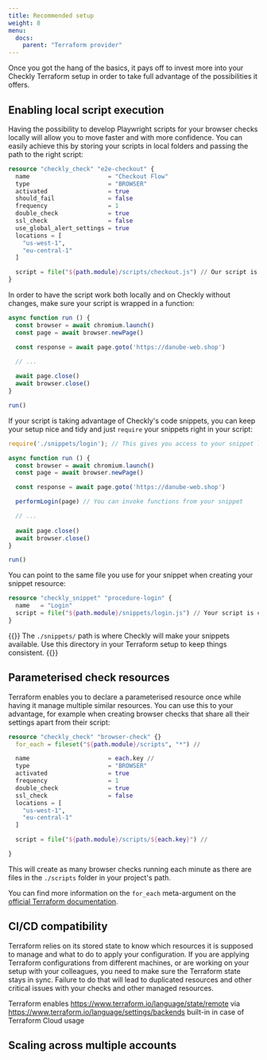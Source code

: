 ```yaml
---
title: Recommended setup
weight: 8
menu:
  docs:
    parent: "Terraform provider"
---
```


Once you got the hang of the basics, it pays off to invest more into your Checkly Terraform setup in order to take full advantage of the possibilities it offers.

## Enabling local script execution

Having the possibility to develop Playwright scripts for your browser checks locally will allow you to move faster and with more confidence. You can easily achieve this by storing your scripts in local folders and passing the path to the right script:

```terraform
resource "checkly_check" "e2e-checkout" {
  name                      = "Checkout Flow"
  type                      = "BROWSER"
  activated                 = true
  should_fail               = false
  frequency                 = 1
  double_check              = true
  ssl_check                 = false
  use_global_alert_settings = true
  locations = [
    "us-west-1",
    "eu-central-1"
  ]

  script = file("${path.module}/scripts/checkout.js") // Our script is contained in this file
}
```

In order to have the script work both locally and on Checkly without changes, make sure your script is wrapped in a function:

```javascript
async function run () {
  const browser = await chromium.launch()
  const page = await browser.newPage()

  const response = await page.goto('https://danube-web.shop')

  // ...
  
  await page.close()
  await browser.close()
}

run()
```

If your script is taking advantage of Checkly's code snippets, you can keep your setup nice and tidy and just `require` your snippets right in your script:

```javascript
require('./snippets/login'); // This gives you access to your snippet locally and on Checkly

async function run () {
  const browser = await chromium.launch()
  const page = await browser.newPage()

  const response = await page.goto('https://danube-web.shop')

  performLogin(page) // You can invoke functions from your snippet

  // ...
  
  await page.close()
  await browser.close()
}

run()
```

You can point to the same file you use for your snippet when creating your snippet resource:

```terraform
resource "checkly_snippet" "procedure-login" {
  name   = "Login"
  script = file("${path.module}/snippets/login.js") // Your script is contained in this file
}
```

{{<info>}}
The `./snippets/` path is where Checkly will make your snippets available. Use this directory in your Terraform setup to keep things consistent.
{{</info>}}

## Parameterised check resources

Terraform enables you to declare a parameterised resource once while having it manage multiple similar resources. You can use this to your advantage, for example when creating browser checks that share all their settings apart from their script:

```terraform
resource "checkly_check" "browser-check" {}
  for_each = fileset("${path.module}/scripts", "*") //

  name                      = each.key //
  type                      = "BROWSER"
  activated                 = true
  frequency                 = 1
  double_check              = true
  ssl_check                 = false
  locations = [
    "us-west-1",
    "eu-central-1"
  ]

  script = file("${path.module}/scripts/${each.key}") //

}
```

This will create as many browser checks running each minute as there are files in the `./scripts` folder in your project's path.

You can find more information on the `for_each` meta-argument on the [official Terraform documentation](https://www.terraform.io/language/meta-arguments/for_each).

## CI/CD compatibility

Terraform relies on its stored state to know which resources it is supposed to manage and what to do to apply your configuration. If you are applying Terraform configurations from different machines, or are working on your setup with your colleagues, you need to make sure the Terraform state stays in sync. Failure to do that will lead to duplicated resources and other critical issues with your checks and other managed resources.

Terraform enables 
https://www.terraform.io/language/state/remote
via
https://www.terraform.io/language/settings/backends
built-in in case of Terraform Cloud usage

## Scaling across multiple accounts